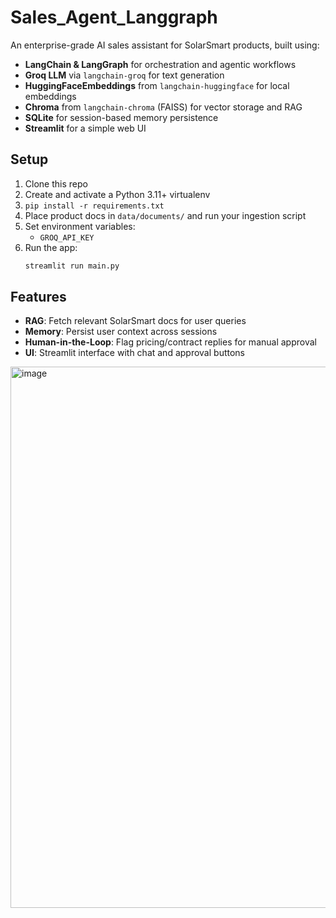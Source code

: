 # Sales_Agent_Langgraph

An enterprise-grade AI sales assistant for SolarSmart products, built using:
- **LangChain & LangGraph** for orchestration and agentic workflows
- **Groq LLM** via `langchain-groq` for text generation
- **HuggingFaceEmbeddings** from `langchain-huggingface` for local embeddings
- **Chroma** from `langchain-chroma` (FAISS) for vector storage and RAG
- **SQLite** for session-based memory persistence
- **Streamlit** for a simple web UI

## Setup
1. Clone this repo
2. Create and activate a Python 3.11+ virtualenv
3. `pip install -r requirements.txt`
4. Place product docs in `data/documents/` and run your ingestion script
5. Set environment variables:
   - `GROQ_API_KEY`
6. Run the app:
   ```bash
   streamlit run main.py
   ```

## Features
- **RAG**: Fetch relevant SolarSmart docs for user queries
- **Memory**: Persist user context across sessions
- **Human-in-the-Loop**: Flag pricing/contract replies for manual approval
- **UI**: Streamlit interface with chat and approval buttons
 
<img width="866" alt="image" src="https://github.com/user-attachments/assets/9bae1847-7b61-4693-840a-8f3a4e29c6e9" />
